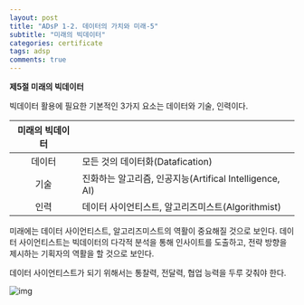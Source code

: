 ```yaml
---
layout: post
title: "ADsP 1-2. 데이터의 가치와 미래-5"
subtitle: "미래의 빅데이터"
categories: certificate
tags: adsp
comments: true
---
```


**제5절 미래의 빅데이터**

빅데이터 활용에 필요한 기본적인 3가지 요소는 데이터와 기술, 인력이다.

| **미래의 빅데이터** |                                                         |
| :-----------------: | ------------------------------------------------------- |
|       데이터        | 모든 것의 데이터화(Datafication)                        |
|        기술         | 진화하는 알고리즘, 인공지능(Artifical Intelligence, AI) |
|        인력         | 데이터 사이언티스트, 알고리즈미스트(Algorithmist)       |



미래에는 데이터 사이언티스트, 알고리즈미스트의 역활이 중요해질 것으로 보인다. 데이터 사이언티스트는 빅데이터의 다각적 분석을 통해 인사이트를 도출하고, 전략 방향을 제시하는 기획자의 역활을 할 것으로 보인다.

데이터 사이언티스트가 되기 위해서는 통찰력, 전달력, 협업 능력을 두루 갖춰야 한다.

![img](https://postfiles.pstatic.net/MjAxOTAyMjhfMTY2/MDAxNTUxMzYzODEyMDg5.39CWmAFq-2owLd50Vv7aHHgw3ajH44WM9xgUKEwK3UYg.bOr2z7cY9tk9nQI0DEWOJpGnNprMCimeVFXDJ4_ptp8g.JPEG.2heewoong/%EB%8D%B0%EC%9D%B4%ED%84%B0_%EC%82%AC%EC%9D%B4%EC%96%B8%ED%8B%B0%EC%8A%A4%ED%8A%B8.jpg?type=w773)